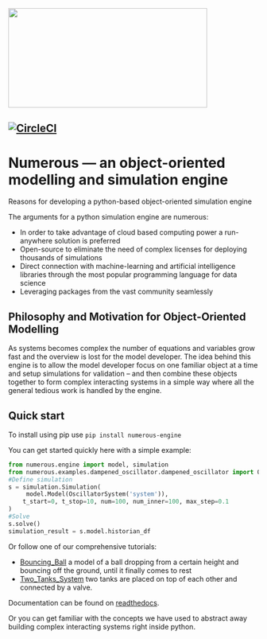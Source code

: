 <img src="https://framerusercontent.com/modules/0NBlkpwGRAx5GVr0Qowa/WoxIE6GzMmPgU6UV3heH/assets/JlHMAnfxSjyEebKRUvDVAubjBdE.jpg" width="400" height="200">

[![CircleCI](https://circleci.com/gh/fossilfree/numerous.svg?style=shield)](https://circleci.com/gh/fossilfree/numerous)
---------------------------------------------------------------------------------------------------

Numerous — an object-oriented modelling and simulation engine 
================================================================

Reasons for developing a python-based object-oriented simulation engine 

The arguments for a python simulation engine are numerous: 

* In order to take advantage of cloud based computing power a run-anywhere solution is preferred
* Open-source to eliminate the need of complex licenses for deploying thousands of simulations
* Direct connection with machine-learning and artificial intelligence libraries through the most popular programming language for data science
* Leveraging packages from the vast community seamlessly


Philosophy and Motivation for Object-Oriented Modelling
--------------------------------------------------------

As systems becomes complex the number of equations and variables grow fast and the overview is lost for the model developer. The idea behind this engine is to allow the model developer focus on one familiar object at a time and setup simulations for validation – and then combine these objects together to form complex interacting systems in a simple way where all the general tedious work is handled by the engine. 

Quick start
--------------------------------------------------------
To install using pip use `pip install numerous-engine`


You can get started quickly here with a simple example:

```python
from numerous.engine import model, simulation
from numerous.examples.dampened_oscillator.dampened_oscillator import OscillatorSystem
#Define simulation
s = simulation.Simulation(
     model.Model(OscillatorSystem('system')),
    t_start=0, t_stop=10, num=100, num_inner=100, max_step=0.1
)
#Solve
s.solve()
simulation_result = s.model.historian_df
```


Or follow one of our comprehensive tutorials: 

 * [Bouncing_Ball](https://github.com/fossilfree/numerous/blob/master/examples/Bouncing_Ball/Bouncing%20Ball%20Example.ipynb)
	a model of a ball dropping from a certain height and bouncing off the ground, until it finally comes to rest
 * [Two_Tanks_System](https://github.com/fossilfree/numerous/blob/master/examples/Two_Tanks_System/TwoTanks_System.ipynb)
	two tanks are placed on top of each other and connected by a valve.

Documentation can be found on [readthedocs](https://numerous.readthedocs.io/).

Or you can get familiar with the concepts we have used to abstract away building complex interacting systems right inside python. 
